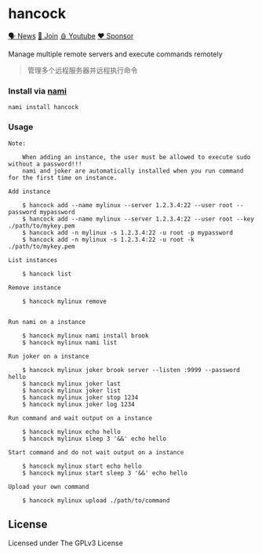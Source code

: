 # hancock

[🗣 News](https://t.me/txthinking_news)
[💬 Join](https://join.txthinking.com)
[🩸 Youtube](https://www.youtube.com/txthinking) 
[❤️ Sponsor](https://github.com/sponsors/txthinking)

Manage multiple remote servers and execute commands remotely
> 管理多个远程服务器并远程执行命令

### Install via [nami](https://github.com/txthinking/nami)

```
nami install hancock
```

### Usage

```
Note:

    When adding an instance, the user must be allowed to execute sudo without a password!!!
    nami and joker are automatically installed when you run command for the first time on instance.

Add instance

    $ hancock add --name mylinux --server 1.2.3.4:22 --user root --password mypassword
    $ hancock add --name mylinux --server 1.2.3.4:22 --user root --key ./path/to/mykey.pem
    $ hancock add -n mylinux -s 1.2.3.4:22 -u root -p mypassword
    $ hancock add -n mylinux -s 1.2.3.4:22 -u root -k ./path/to/mykey.pem

List instances

    $ hancock list

Remove instance

    $ hancock mylinux remove


Run nami on a instance

    $ hancock mylinux nami install brook
    $ hancock mylinux nami list

Run joker on a instance

    $ hancock mylinux joker brook server --listen :9999 --password hello
    $ hancock mylinux joker last
    $ hancock mylinux joker list
    $ hancock mylinux joker stop 1234
    $ hancock mylinux joker log 1234

Run command and wait output on a instance

    $ hancock mylinux echo hello
    $ hancock mylinux sleep 3 '&&' echo hello

Start command and do not wait output on a instance

    $ hancock mylinux start echo hello
    $ hancock mylinux start sleep 3 '&&' echo hello

Upload your own command

    $ hancock mylinux upload ./path/to/command
```

## License

Licensed under The GPLv3 License

